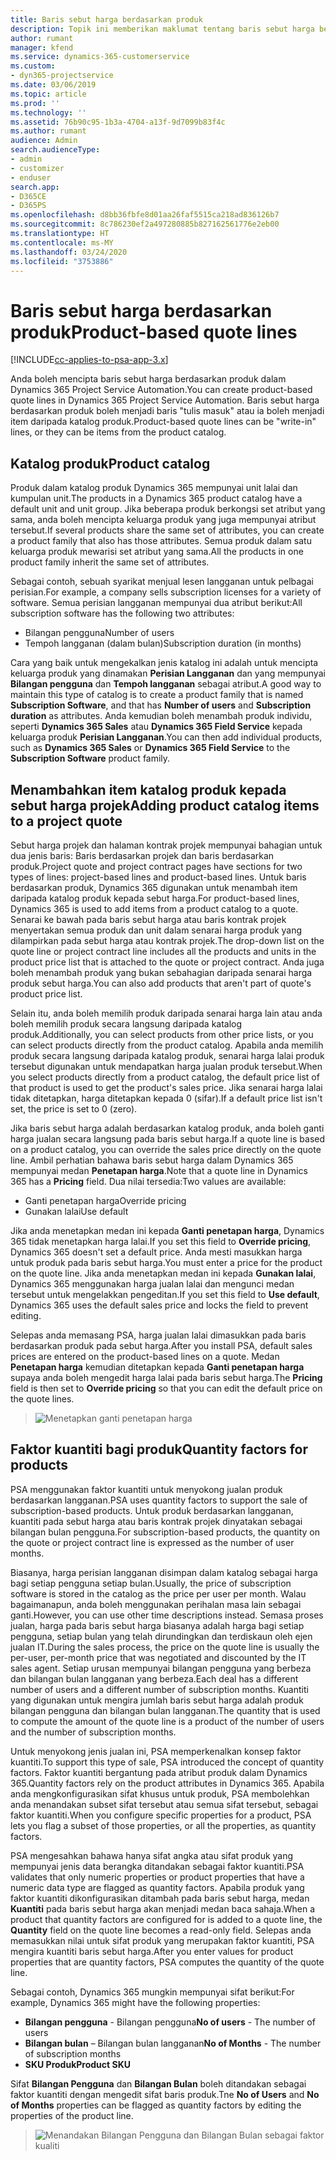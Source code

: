 ```yaml
---
title: Baris sebut harga berdasarkan produk
description: Topik ini memberikan maklumat tentang baris sebut harga berdasarkan produk.
author: rumant
manager: kfend
ms.service: dynamics-365-customerservice
ms.custom:
- dyn365-projectservice
ms.date: 03/06/2019
ms.topic: article
ms.prod: ''
ms.technology: ''
ms.assetid: 76b90c95-1b3a-4704-a13f-9d7099b83f4c
ms.author: rumant
audience: Admin
search.audienceType:
- admin
- customizer
- enduser
search.app:
- D365CE
- D365PS
ms.openlocfilehash: d8bb36fbfe8d01aa26faf5515ca218ad836126b7
ms.sourcegitcommit: 8c786230ef2a497280885b827162561776e2eb00
ms.translationtype: HT
ms.contentlocale: ms-MY
ms.lasthandoff: 03/24/2020
ms.locfileid: "3753886"
---
```

# <a name="product-based-quote-lines"></a><span data-ttu-id="ff9c9-103">Baris sebut harga berdasarkan produk</span><span class="sxs-lookup"><span data-stu-id="ff9c9-103">Product-based quote lines</span></span>

[!INCLUDE[cc-applies-to-psa-app-3.x](../includes/cc-applies-to-psa-app-3x.md)]


<span data-ttu-id="ff9c9-104">Anda boleh mencipta baris sebut harga berdasarkan produk dalam Dynamics 365 Project Service Automation.</span><span class="sxs-lookup"><span data-stu-id="ff9c9-104">You can create product-based quote lines in Dynamics 365 Project Service Automation.</span></span> <span data-ttu-id="ff9c9-105">Baris sebut harga berdasarkan produk boleh menjadi baris "tulis masuk" atau ia boleh menjadi item daripada katalog produk.</span><span class="sxs-lookup"><span data-stu-id="ff9c9-105">Product-based quote lines can be "write-in" lines, or they can be items from the product catalog.</span></span>

## <a name="product-catalog"></a><span data-ttu-id="ff9c9-106">Katalog produk</span><span class="sxs-lookup"><span data-stu-id="ff9c9-106">Product catalog</span></span>

<span data-ttu-id="ff9c9-107">Produk dalam katalog produk Dynamics 365 mempunyai unit lalai dan kumpulan unit.</span><span class="sxs-lookup"><span data-stu-id="ff9c9-107">The products in a Dynamics 365 product catalog have a default unit and unit group.</span></span> <span data-ttu-id="ff9c9-108">Jika beberapa produk berkongsi set atribut yang sama, anda boleh mencipta keluarga produk yang juga mempunyai atribut tersebut.</span><span class="sxs-lookup"><span data-stu-id="ff9c9-108">If several products share the same set of attributes, you can create a product family that also has those attributes.</span></span> <span data-ttu-id="ff9c9-109">Semua produk dalam satu keluarga produk mewarisi set atribut yang sama.</span><span class="sxs-lookup"><span data-stu-id="ff9c9-109">All the products in one product family inherit the same set of attributes.</span></span>

<span data-ttu-id="ff9c9-110">Sebagai contoh, sebuah syarikat menjual lesen langganan untuk pelbagai perisian.</span><span class="sxs-lookup"><span data-stu-id="ff9c9-110">For example, a company sells subscription licenses for a variety of software.</span></span> <span data-ttu-id="ff9c9-111">Semua perisian langganan mempunyai dua atribut berikut:</span><span class="sxs-lookup"><span data-stu-id="ff9c9-111">All subscription software has the following two attributes:</span></span>

- <span data-ttu-id="ff9c9-112">Bilangan pengguna</span><span class="sxs-lookup"><span data-stu-id="ff9c9-112">Number of users</span></span> 
- <span data-ttu-id="ff9c9-113">Tempoh langganan (dalam bulan)</span><span class="sxs-lookup"><span data-stu-id="ff9c9-113">Subscription duration (in months)</span></span>

<span data-ttu-id="ff9c9-114">Cara yang baik untuk mengekalkan jenis katalog ini adalah untuk mencipta keluarga produk yang dinamakan **Perisian Langganan** dan yang mempunyai **Bilangan pengguna** dan **Tempoh langganan** sebagai atribut.</span><span class="sxs-lookup"><span data-stu-id="ff9c9-114">A good way to maintain this type of catalog is to create a product family that is named **Subscription Software**, and that has **Number of users** and **Subscription duration** as attributes.</span></span> <span data-ttu-id="ff9c9-115">Anda kemudian boleh menambah produk individu, seperti **Dynamics 365 Sales** atau **Dynamics 365 Field Service** kepada keluarga produk **Perisian Langganan**.</span><span class="sxs-lookup"><span data-stu-id="ff9c9-115">You can then add individual products, such as **Dynamics 365 Sales** or **Dynamics 365 Field Service** to the **Subscription Software** product family.</span></span>

## <a name="adding-product-catalog-items-to-a-project-quote"></a><span data-ttu-id="ff9c9-116">Menambahkan item katalog produk kepada sebut harga projek</span><span class="sxs-lookup"><span data-stu-id="ff9c9-116">Adding product catalog items to a project quote</span></span>

<span data-ttu-id="ff9c9-117">Sebut harga projek dan halaman kontrak projek mempunyai bahagian untuk dua jenis baris: Baris berdasarkan projek dan baris berdasarkan produk.</span><span class="sxs-lookup"><span data-stu-id="ff9c9-117">Project quote and project contract pages have sections for two types of lines: project-based lines and product-based lines.</span></span> <span data-ttu-id="ff9c9-118">Untuk baris berdasarkan produk, Dynamics 365 digunakan untuk menambah item daripada katalog produk kepada sebut harga.</span><span class="sxs-lookup"><span data-stu-id="ff9c9-118">For product-based lines, Dynamics 365 is used to add items from a product catalog to a quote.</span></span> <span data-ttu-id="ff9c9-119">Senarai ke bawah pada baris sebut harga atau baris kontrak projek menyertakan semua produk dan unit dalam senarai harga produk yang dilampirkan pada sebut harga atau kontrak projek.</span><span class="sxs-lookup"><span data-stu-id="ff9c9-119">The drop-down list on the quote line or project contract line includes all the products and units in the product price list that is attached to the quote or project contract.</span></span> <span data-ttu-id="ff9c9-120">Anda juga boleh menambah produk yang bukan sebahagian daripada senarai harga produk sebut harga.</span><span class="sxs-lookup"><span data-stu-id="ff9c9-120">You can also add products that aren't part of quote's product price list.</span></span>

<span data-ttu-id="ff9c9-121">Selain itu, anda boleh memilih produk daripada senarai harga lain atau anda boleh memilih produk secara langsung daripada katalog produk.</span><span class="sxs-lookup"><span data-stu-id="ff9c9-121">Additionally, you can select products from other price lists, or you can select products directly from the product catalog.</span></span> <span data-ttu-id="ff9c9-122">Apabila anda memilih produk secara langsung daripada katalog produk, senarai harga lalai produk tersebut digunakan untuk mendapatkan harga jualan produk tersebut.</span><span class="sxs-lookup"><span data-stu-id="ff9c9-122">When you select products directly from a product catalog, the default price list of that product is used to get the product's sales price.</span></span> <span data-ttu-id="ff9c9-123">Jika senarai harga lalai tidak ditetapkan, harga ditetapkan kepada 0 (sifar).</span><span class="sxs-lookup"><span data-stu-id="ff9c9-123">If a default price list isn't set, the price is set to 0 (zero).</span></span>

<span data-ttu-id="ff9c9-124">Jika baris sebut harga adalah berdasarkan katalog produk, anda boleh ganti harga jualan secara langsung pada baris sebut harga.</span><span class="sxs-lookup"><span data-stu-id="ff9c9-124">If a quote line is based on a product catalog, you can override the sales price directly on the quote line.</span></span> <span data-ttu-id="ff9c9-125">Ambil perhatian bahawa baris sebut harga dalam Dynamics 365 mempunyai medan **Penetapan harga**.</span><span class="sxs-lookup"><span data-stu-id="ff9c9-125">Note that a quote line in Dynamics 365 has a **Pricing** field.</span></span> <span data-ttu-id="ff9c9-126">Dua nilai tersedia:</span><span class="sxs-lookup"><span data-stu-id="ff9c9-126">Two values are available:</span></span>

- <span data-ttu-id="ff9c9-127">Ganti penetapan harga</span><span class="sxs-lookup"><span data-stu-id="ff9c9-127">Override pricing</span></span>  
- <span data-ttu-id="ff9c9-128">Gunakan lalai</span><span class="sxs-lookup"><span data-stu-id="ff9c9-128">Use default</span></span>

<span data-ttu-id="ff9c9-129">Jika anda menetapkan medan ini kepada **Ganti penetapan harga**, Dynamics 365 tidak menetapkan harga lalai.</span><span class="sxs-lookup"><span data-stu-id="ff9c9-129">If you set this field to **Override pricing**, Dynamics 365 doesn't set a default price.</span></span> <span data-ttu-id="ff9c9-130">Anda mesti masukkan harga untuk produk pada baris sebut harga.</span><span class="sxs-lookup"><span data-stu-id="ff9c9-130">You must enter a price for the product on the quote line.</span></span> <span data-ttu-id="ff9c9-131">Jika anda menetapkan medan ini kepada **Gunakan lalai**, Dynamics 365 menggunakan harga jualan lalai dan mengunci medan tersebut untuk mengelakkan pengeditan.</span><span class="sxs-lookup"><span data-stu-id="ff9c9-131">If you set this field to **Use default**, Dynamics 365 uses the default sales price and locks the field to prevent editing.</span></span>

<span data-ttu-id="ff9c9-132">Selepas anda memasang PSA, harga jualan lalai dimasukkan pada baris berdasarkan produk pada sebut harga.</span><span class="sxs-lookup"><span data-stu-id="ff9c9-132">After you install PSA, default sales prices are entered on the product-based lines on a quote.</span></span> <span data-ttu-id="ff9c9-133">Medan **Penetapan harga** kemudian ditetapkan kepada **Ganti penetapan harga** supaya anda boleh mengedit harga lalai pada baris sebut harga.</span><span class="sxs-lookup"><span data-stu-id="ff9c9-133">The **Pricing** field is then set to **Override pricing** so that you can edit the default price on the quote lines.</span></span>

> ![Menetapkan ganti penetapan harga](media/basic-guide-10.png)
 
## <a name="quantity-factors-for-products"></a><span data-ttu-id="ff9c9-135">Faktor kuantiti bagi produk</span><span class="sxs-lookup"><span data-stu-id="ff9c9-135">Quantity factors for products</span></span>

<span data-ttu-id="ff9c9-136">PSA menggunakan faktor kuantiti untuk menyokong jualan produk berdasarkan langganan.</span><span class="sxs-lookup"><span data-stu-id="ff9c9-136">PSA uses quantity factors to support the sale of subscription-based products.</span></span> <span data-ttu-id="ff9c9-137">Untuk produk berdasarkan langganan, kuantiti pada sebut harga atau baris kontrak projek dinyatakan sebagai bilangan bulan pengguna.</span><span class="sxs-lookup"><span data-stu-id="ff9c9-137">For subscription-based products, the quantity on the quote or project contract line is expressed as the number of user months.</span></span>

<span data-ttu-id="ff9c9-138">Biasanya, harga perisian langganan disimpan dalam katalog sebagai harga bagi setiap pengguna setiap bulan.</span><span class="sxs-lookup"><span data-stu-id="ff9c9-138">Usually, the price of subscription software is stored in the catalog as the price per user per month.</span></span> <span data-ttu-id="ff9c9-139">Walau bagaimanapun, anda boleh menggunakan perihalan masa lain sebagai ganti.</span><span class="sxs-lookup"><span data-stu-id="ff9c9-139">However, you can use other time descriptions instead.</span></span> <span data-ttu-id="ff9c9-140">Semasa proses jualan, harga pada baris sebut harga biasanya adalah harga bagi setiap pengguna, setiap bulan yang telah dirundingkan dan terdiskaun oleh ejen jualan IT.</span><span class="sxs-lookup"><span data-stu-id="ff9c9-140">During the sales process, the price on the quote line is usually the per-user, per-month price that was negotiated and discounted by the IT sales agent.</span></span> <span data-ttu-id="ff9c9-141">Setiap urusan mempunyai bilangan pengguna yang berbeza dan bilangan bulan langganan yang berbeza.</span><span class="sxs-lookup"><span data-stu-id="ff9c9-141">Each deal has a different number of users and a different number of subscription months.</span></span> <span data-ttu-id="ff9c9-142">Kuantiti yang digunakan untuk mengira jumlah baris sebut harga adalah produk bilangan pengguna dan bilangan bulan langganan.</span><span class="sxs-lookup"><span data-stu-id="ff9c9-142">The quantity that is used to compute the amount of the quote line is a product of the number of users and the number of subscription months.</span></span>

<span data-ttu-id="ff9c9-143">Untuk menyokong jenis jualan ini, PSA memperkenalkan konsep faktor kuantiti.</span><span class="sxs-lookup"><span data-stu-id="ff9c9-143">To support this type of sale, PSA introduced the concept of quantity factors.</span></span> <span data-ttu-id="ff9c9-144">Faktor kuantiti bergantung pada atribut produk dalam Dynamics 365.</span><span class="sxs-lookup"><span data-stu-id="ff9c9-144">Quantity factors rely on the product attributes in Dynamics 365.</span></span> <span data-ttu-id="ff9c9-145">Apabila anda mengkonfigurasikan sifat khusus untuk produk, PSA membolehkan anda menandakan subset sifat tersebut atau semua sifat tersebut, sebagai faktor kuantiti.</span><span class="sxs-lookup"><span data-stu-id="ff9c9-145">When you configure specific properties for a product, PSA lets you flag a subset of those properties, or all the properties, as quantity factors.</span></span>

<span data-ttu-id="ff9c9-146">PSA mengesahkan bahawa hanya sifat angka atau sifat produk yang mempunyai jenis data berangka ditandakan sebagai faktor kuantiti.</span><span class="sxs-lookup"><span data-stu-id="ff9c9-146">PSA validates that only numeric properties or product properties that have a numeric data type are flagged as quantity factors.</span></span> <span data-ttu-id="ff9c9-147">Apabila produk yang faktor kuantiti dikonfigurasikan ditambah pada baris sebut harga, medan **Kuantiti** pada baris sebut harga akan menjadi medan baca sahaja.</span><span class="sxs-lookup"><span data-stu-id="ff9c9-147">When a product that quantity factors are configured for is added to a quote line, the **Quantity** field on the quote line becomes a read-only field.</span></span> <span data-ttu-id="ff9c9-148">Selepas anda memasukkan nilai untuk sifat produk yang merupakan faktor kuantiti, PSA mengira kuantiti baris sebut harga.</span><span class="sxs-lookup"><span data-stu-id="ff9c9-148">After you enter values for product properties that are quantity factors, PSA computes the quantity of the quote line.</span></span>

<span data-ttu-id="ff9c9-149">Sebagai contoh, Dynamics 365 mungkin mempunyai sifat berikut:</span><span class="sxs-lookup"><span data-stu-id="ff9c9-149">For example, Dynamics 365 might have the following properties:</span></span> 

- <span data-ttu-id="ff9c9-150">**Bilangan pengguna** - Bilangan pengguna</span><span class="sxs-lookup"><span data-stu-id="ff9c9-150">**No of users** - The number of users</span></span> 
- <span data-ttu-id="ff9c9-151">**Bilangan bulan** – Bilangan bulan langganan</span><span class="sxs-lookup"><span data-stu-id="ff9c9-151">**No of Months** - The number of subscription months</span></span>
- <span data-ttu-id="ff9c9-152">**SKU Produk**</span><span class="sxs-lookup"><span data-stu-id="ff9c9-152">**Product SKU**</span></span> 

<span data-ttu-id="ff9c9-153">Sifat **Bilangan Pengguna** dan **Bilangan Bulan** boleh ditandakan sebagai faktor kuantiti dengan mengedit sifat baris produk.</span><span class="sxs-lookup"><span data-stu-id="ff9c9-153">Tne **No of Users** and **No of Months** properties can be flagged as quantity factors by editing the properties of the product line.</span></span> 

> ![Menandakan Bilangan Pengguna dan Bilangan Bulan sebagai faktor kualiti](media/basic-guide-11.png)
 
